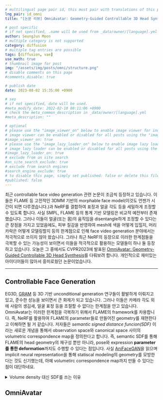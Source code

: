 ```yaml
---
# multilingual page pair id, this must pair with translations of this page. (This name must be unique)
lng_pair: id_omni
title: "[논문 리뷰] OmniAvatar: Geometry-Guided Controllable 3D Head Synthesis"

# post specific
# if not specified, .name will be used from _data/owner/[language].yml
author: SeungJun Moon
# multiple category is not supported
category: diffusion
# multiple tag entries are possible
tags: [diffusion, vae]
use_math: true
# thumbnail image for post
img: "/assets/img/posts/omni/structure.png"
# disable comments on this page
#comments_disable: true

# publish date
date: 2023-08-02 15:35:00 +0900

# seo
# if not specified, date will be used.
#meta_modify_date: 2022-02-10 08:11:06 +0900
# check the meta_common_description in _data/owner/[language].yml
#meta_description: ""

# optional
# please use the "image_viewer_on" below to enable image viewer for individual pages or posts (_posts/ or [language]/_posts folders).
# image viewer can be enabled or disabled for all posts using the "image_viewer_posts: true" setting in _data/conf/main.yml.
#image_viewer_on: true
# please use the "image_lazy_loader_on" below to enable image lazy loader for individual pages or posts (_posts/ or [language]/_posts folders).
# image lazy loader can be enabled or disabled for all posts using the "image_lazy_loader_posts: true" setting in _data/conf/main.yml.
#image_lazy_loader_on: true
# exclude from on site search
#on_site_search_exclude: true
# exclude from search engines
#search_engine_exclude: true
# to disable this page, simply set published: false or delete this file
#published: false
---
```


<!-- outline-start -->

최근 controllable face video generation 관련 논문이 조금씩 등장하고 있습니다. 이들은 FLAME 등 고전적인 3DMM 기반의 morphable face model(이것도 언젠가 시간이 되면 다루겠습니다.)과 NeRF를 결합하여 표정과 얼굴 각도 등을 세밀하게 조정할 수 있도록 합니다. 사실 SMPL, FLAME 등의 통계 기반 모델링은 비교적 예전부터 존재했습니다. 그러나 이들이 얼굴(또는 몸)의 움직임을 disentangle하게 조정할 수 있다는 큰 장점을 가지고 있었음에도, 피부 질감을 반영하여 mesh에 색을 어떻게 입힐지, 머리카락은 어떻게 모델링할지 등의 한계점으로 인해 face video generation 분야에서는 적극적으로 쓰이지 않아 왔습니다. 그러나 최근 NeRF의 등장으로 이러한 한계점들을 극복할 수 있는 가능성이 보이면서 이들을 적극적으로 활용하는 모델들이 하나 둘 등장하고 있습니다. 오늘은 그 중에서도 CVPR2023에 발표된 [OmniAvatar: Geometry-Guided Controllable 3D Head Synthesis](https://arxiv.org/abs/2303.15539)를 다뤄보려 합니다. 개인적으로 재미있는 아이디어들이 많아서 흥미로웠던 논문이었습니다.

<!-- outline-end -->

***

## Controllable Face Generation

EG3D, [GRAM](https://seungjun-moon.github.io/kr/2023-07-28-gram) 등 3D 기반 unconditional generation 연구들이 활발하게 이뤄지고 있고, 준수한 성능을 보이면서 큰 화제가 되고 있습니다. 그러나 이들은 카메라 각도 외에 사람의 생김새, 얼굴 표정 등을 조절할 수 없다는 한계점을 안고 있습니다. OmniAvatar는 이러한 한계점을 극복하기 위해서 FLAME의 framework를 차용합니다. 즉, NeRF를 활용하여 FLAME의 parameter들로 만들어진 geometry를 재현한다고 이해하면 될 거 같습니다. 저자들은 *semantic signed distance funcion(SDF)* 이라는 새로운 개념을 통해서 observation space와 canonical space 사이의 volumetric correspondence map을 정의한다고 합니다. 즉, semantic SDF를 통해 FLAME의 head geometry의 재구성 뿐만 아니라, pose와 expression **parameter를 통한 deformation**까지도 수행할 수 있다는 점입니다. 사실 [AniFaceGAN](https://arxiv.org/abs/2210.06465)을 읽으며 implicit neural representation을 통해 statiscal modeling의 geometry를 모방한다는 것도 신기했는데, 아예 volumetirc correspondence map까지 만들 수 있다는 점이 대단하네요.

<details>
	<summary>Volume density 대신 SDF를 쓰는 이유</summary>>
	NeRF에서 주로 활용하는 volume density field의 경우 3D geometry에 대해서 충분한 constraint를 갖지 못하기 때문에, surface reconstruction 시 굉장히 noisy한 결과를 만들어낸다고 합니다. Semantic SDF의 경우 color를 추정하는 것이 아니라, 오롯이 geometry를 추정하는 것이 목적이기 때문에 noisy해질 수 있는 volume density가 아니라 SDF를 활용하지 않았을까 싶은 개인적인 추측이 듭니다. 보다 자세한 내용이 궁금하신 분은 NeurIPS2021에 발표된 논문 NeuS: Learning Neural Implicit Surfaces by Volume Rendering for Multi-view Reconstruction를 읽어보시면 도움이 될 듯 합니다.
</details>

## OmniAvatar
